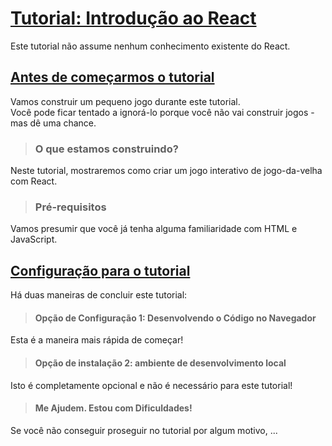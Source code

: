 # [Tutorial: Introdução ao React](https://pt-br.reactjs.org/tutorial/tutorial.html)
Este tutorial não assume nenhum conhecimento existente do React.

## [Antes de começarmos o tutorial](https://pt-br.reactjs.org/tutorial/tutorial.html#before-we-start-the-tutorial)
Vamos construir um pequeno jogo durante este tutorial.<br />
Você pode ficar tentado a ignorá-lo porque você não vai construir jogos - mas dê uma chance. 

> ### O que estamos construindo?
Neste tutorial, mostraremos como criar um jogo interativo de jogo-da-velha com React.


> ### Pré-requisitos
Vamos presumir que você já tenha alguma familiaridade com HTML e JavaScript. 

## [Configuração para o tutorial](https://pt-br.reactjs.org/tutorial/tutorial.html#setup-for-the-tutorial)
Há duas maneiras de concluir este tutorial: 

> #### Opção de Configuração 1: Desenvolvendo o Código no Navegador
Esta é a maneira mais rápida de começar!

> #### Opção de instalação 2: ambiente de desenvolvimento local
Isto é completamente opcional e não é necessário para este tutorial!

> #### Me Ajudem. Estou com Dificuldades!
Se você não conseguir proseguir no tutorial por algum motivo, ...

> ###

> ###

> ###


